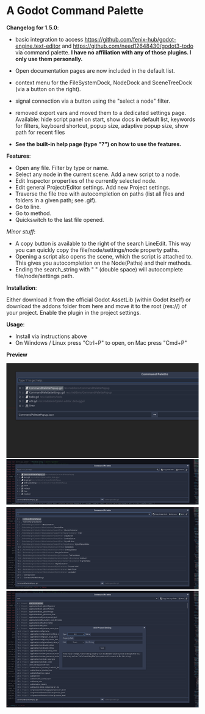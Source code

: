 # A Godot Command Palette

**Changelog for 1.5.0**:

- basic integration to access https://github.com/fenix-hub/godot-engine.text-editor and https://github.com/need12648430/godot3-todo via command palette. **I have no affiliation with any of those plugins. I only use them personally.**
- Open documentation pages are now included in the default list.
- context menu for the FileSystemDock, NodeDock and SceneTreeDock (via a button on the right).
- signal connection via a button using the "select a node" filter.
- removed export vars and moved them to a dedicated settings page. Available: hide script panel on start, show docs in default list, keywords for filters, keyboard shortcut, popup size, adaptive popup size, show path for recent files

- **See the built-in help page (type "?") on how to use the features.**


**Features**:

- Open any file. Filter by type or name. 
- Select any node in the current scene. Add a new script to a node.
- Edit Inspector properties of the currently selected node.
- Edit general Project/Editor settings. Add new Project settings.
- Traverse the file tree with autocompletion on paths (list all files and folders in a given path; see .gif).
- Go to line.
- Go to method.
- Quickswitch to the last file opened.

*Minor stuff*:

- A copy button is available to the right of the search LineEdit. This way you can quickly copy the file/node/settings/node property paths.
- Opening a script also opens the scene, which the script is attached to. This gives you autocompletion on the Node(Paths) and their methods.
- Ending the search_string with "  " (double space) will autocomplete file/node/settings path.


**Installation**:

Either download it from the official Godot AssetLib (within Godot itself) or download the addons folder from here and move it to the root (res://) of your project. Enable the plugin in the project settings.

**Usage**:

* Install via instructions above
* On Windows / Linux press "Ctrl+P" to open, on Mac press "Cmd+P"

**Preview**

![Preview2](preview2.gif)
![Preview](preview.png)
